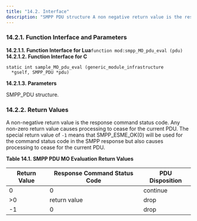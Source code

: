 ```yaml
---
title: "14.2. Interface"
description: "SMPP PDU structure A non negative return value is the response command status code Any non zero return value causes processing to cease for the current PDU The special return value of 1 means that SMPP ESME OK 0 will be used for the command status code in the SMPP..."
---
```


### <a name="idp668720"></a> 14.2.1. Function Interface and Parameters

**<a name="idp669872"></a> 14.2.1.1. Function Interface for Lua**`function mod:smpp_MO_pdu_eval (pdu)`**<a name="idp671696"></a> 14.2.1.2. Function Interface for C**
```
static int sample_MO_pdu_eval (generic_module_infrastructure
  *gself, SMPP_PDU *pdu)
```
**<a name="idp673472"></a> 14.2.1.3. Parameters**

SMPP_PDU structure.

### <a name="idp675440"></a> 14.2.2. Return Values

A non-negative return value is the response command status code. Any non-zero return value causes processing to cease for the current PDU. The special return value of `-1` means that SMPP_ESME_OK(0) will be used for the command status code in the SMPP response but also causes processing to cease for the current PDU.

<a name="SMPP_PDU_MO_Evaluation_Return_Values"></a> 

**Table 14.1. SMPP PDU MO Evaluation Return Values**

| Return Value | Response Command Status Code | PDU Disposition |
| --- | --- | --- |
| 0 | 0 | continue |
| >0 | return value | drop |
| -1 | 0 | drop |
